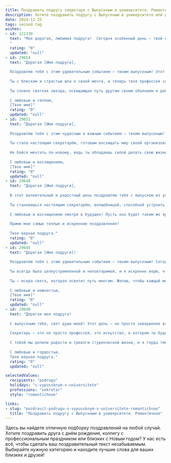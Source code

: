 ```yaml
---
title: Поздравить подругу секретаря с Выпускным в университете. Романтичное
description: Хотите поздравить подругу с Выпускным в университете или другим праздником? Наш ИИ создаст незабываемое поздравление, а вы обязательно выделитесь среди других.  
date: 2024-12-25
tags: second tag
wishes:
- id: 121330
  text: "Моя дорогая, любимая подруга!  Сегодня особенный день – твой выпускной!  Сердце переполняется гордостью и нежностью, глядя, как ты достигла этой вершины, став прекрасным, умным и элегантным секретарем.  Пусть твой профессиональный путь будет полон ярких событий,  а  каждое начинание  – успехом.  Пусть любовь и счастье всегда окружают тебя, как нежные объятия.  С праздником, моя прекрасная!  В добрый путь!
  "
  rating: "0"
  updated: "null"
- id: 29654
  text: "Дорогая [Имя подруги],
  
  Поздравляю тебя с этим удивительным событием – твоим выпускным! Этот день ознаменовывает не только завершение учебного пути, но и открывает перед тобой двери в мир новых возможностей.
  
  Ты с блеском и страстью шла к своей мечте, и теперь твоя профессия секретаря – это не просто работа, а искусство управлять временем и пространством, даря гармонию и уют в любых делах. Я верю, что твоя уверенность и талант помогут сделать мир лучше и красивее.
  
  Ты словно светлая звезда, освещающая путь другим своим обаянием и добротой. Желаю тебе всегда оставаться такой же яркой и вдохновляющей, какой ты есть. Пусть впереди будут только радостные мгновения, нежные эмоции и самые смелые мечты, которые обязательно сбудутся.
  
  С любовью и теплом,
  [Твое имя]"
  rating: "0"
  updated: "null"
- id: 29651
  text: "Дорогая [Имя подруги],
  
  Поздравляю тебя с этим чудесным и важным событием — твоим выпускным! Сегодня ты придаёшь крылья своим мечтам, и я горжусь тем, что могу быть рядом в этот момент.
  
  Ты стала настоящим секретарём, готовым восхищать мир своей организованностью и умением находить решения в любых ситуациях. Твой труд и усердие сегодня обретают заслуженные плоды, и я уверена, что впереди у тебя только светлое будущее.
  
  Не бойся мечтать по-новому, ведь ты обладаешь силой делать свою жизнь удивительной. Пусть каждый новый день приносит тебе радость, новые возможности и теплоту сердец.
  
  С любовью и восхищением,
  [Твое имя]"
  rating: "0"
  updated: "null"
- id: 29648
  text: "Дорогая [Имя подруги],
  
  В этот волнительный и радостный день поздравляю тебя с выпуском из университета! Ты, словно солнце, освещаешь жизнь всех вокруг, а твоя страсть к знаниям и труду вдохновляет меня бесконечно.
  
  Ты становишься настоящим секретарём, волшебницей, способной устроить порядок в любом хаосе, и я знаю, что с твоими талантами и умением общаться ты достигнешь невероятных высот. Пусть каждое утро будет начинаться с улыбки, а каждый день приносит только радостные события и новые возможности.
  
  С любовью и восхищением смотри в будущее! Пусть оно будет таким же ярким и прекрасным, как ты.
  
  Прими мои самые теплые и искренние поздравления!
  
  Твоя верная подруга."
  rating: "0"
  updated: "null"
- id: 29645
  text: "Дорогая [Имя подруги]!
  
  Поздравляю тебя с этим удивительным событием — твоим выпускным! Сегодня ты не просто получила диплом, ты открыла новую главу своей жизни, полную светлых перспектив и вдохновения.
  
  Ты всегда была целеустремленной и неповторимой, и я искренне верю, что твоя профессия секретаря принесет тебе много радости, а твои способности и талант помогут осуществить самые смелые мечты. Пусть каждый новый день будет наполнен яркими впечатлениями, новыми открытиями и прекрасными встречами.
  
  Ты — искра света, которая осветит путь многим. Желаю, чтобы каждый момент твоей жизни был так же прекрасен, как ты сама. Пусть твоя карьера станет не только работой, но и настоящим призванием, где ты сможешь реализовать все свои амбиции и мечты.
  
  С любовью и нежностью,
  [Твое имя]"
  rating: "0"
  updated: "null"
- id: 29640
  text: "Дорогая моя подруга!
  
  С выпускным тебя, свет души моей! Этот день — не просто завершение важного этапа, но и начало яркого пути, полного возможностей и свершений. Ты стала мастером своего дела, и я верю, что с такой удивительной энергией и талантом ты сможешь достичь вершин, о которых мечтаешь.
  
  Секретарь — это не просто профессия, это искусство, в котором ты будешь сиять, как звезда. Твоя мудрость, терпение и обаяние способны преобразить любую ситуацию. Пусть каждый новый день приносит тебе радость, вдохновение и прекрасные моменты.
  
  С тобой мы делили радости и тревоги студенческой жизни, и я горда тем, что могу называть тебя своей подругой. Пусть впереди будут только светлые горизонты и романтичные приключения, полные любви и счастья.
  
  С любовью и гордостью,
  Твоя верная подруга."
  rating: "0"
  updated: "null"

selectedValues:
  recipients: "podrugu"
  holidays: "s-vypussknym-v-universitete"
  professions: "sekretar"
  style: "romantichnoe"

links:
- slug: "pozdravit-podrugu-s-vypussknym-v-universitete-romantichnoe"
  title: "Поздравить подругу с Выпускным в университете. Романтичное"
---
```


Здесь вы найдете отличную подборку поздравлений на любой случай.
Хотите поздравить друга с днём рождения, коллегу с профессиональным праздником или близких с Новым годом? У нас есть всё, чтобы сделать ваш поздравительный текст незабываемым. Выбирайте нужную категорию и находите лучшие слова для ваших близких и друзей!
